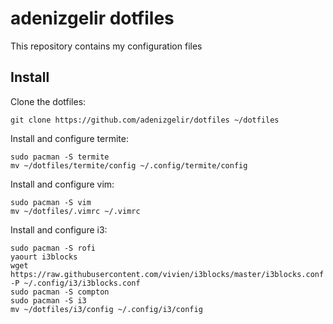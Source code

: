 adenizgelir dotfiles
====================
This repository contains my configuration files

Install
-------
Clone the dotfiles:

    git clone https://github.com/adenizgelir/dotfiles ~/dotfiles

Install and configure termite:
    
    sudo pacman -S termite
    mv ~/dotfiles/termite/config ~/.config/termite/config
    
Install and configure vim:
    
    sudo pacman -S vim
    mv ~/dotfiles/.vimrc ~/.vimrc

Install and configure i3:
    
    sudo pacman -S rofi
    yaourt i3blocks
    wget https://raw.githubusercontent.com/vivien/i3blocks/master/i3blocks.conf -P ~/.config/i3/i3blocks.conf
    sudo pacman -S compton
    sudo pacman -S i3
    mv ~/dotfiles/i3/config ~/.config/i3/config
